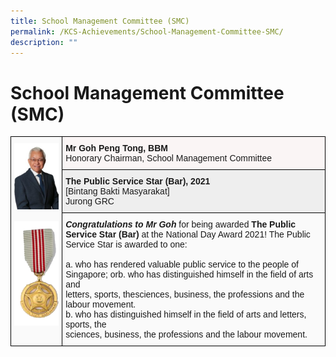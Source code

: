 ```yaml
---
title: School Management Committee (SMC)
permalink: /KCS-Achievements/School-Management-Committee-SMC/
description: ""
---
```



School Management Committee (SMC)
=================================

<style type="text/css">
.tg  {border-collapse:collapse;border-spacing:0;}
.tg td{border-color:black;border-style:solid;border-width:1px;font-family:Arial, sans-serif;font-size:14px;
  overflow:hidden;padding:10px 5px;word-break:normal;}
.tg th{border-color:black;border-style:solid;border-width:1px;font-family:Arial, sans-serif;font-size:14px;
  font-weight:normal;overflow:hidden;padding:10px 5px;word-break:normal;}
.tg .tg-17nh{background-color:#FAFAFA;text-align:left;vertical-align:top}
.tg .tg-w89x{background-color:#FAF5F5;text-align:left;vertical-align:top}
.tg .tg-r5gp{background-color:#EEE;text-align:left;vertical-align:top}
</style>
<table class="tg">
<thead>
  <tr>
    <td class="tg-17nh" rowspan="3"><img src="/images/Goh-Peng-Tong-201x300.jpg" style="width:100%"><br><br><img src="/images/medal-128x300.png" style="width:100%"></td>
    <td class="tg-w89x"><span style="font-weight:bold">Mr Goh Peng Tong, BBM</span><br>Honorary Chairman, School Management Committee</td>
  </tr>
  <tr>
    <td class="tg-r5gp"><span style="font-weight:bold">The Public Service Star (Bar), 2021</span><br>[Bintang Bakti Masyarakat]<br>Jurong GRC</td>
  </tr>
  <tr>
    <td class="tg-17nh"><span style="font-weight:bold;font-style:italic">Congratulations to Mr Goh</span> for being awarded <span style="font-weight:bold">The Public Service Star (Bar) </span>at the National Day Award 2021! The Public Service Star is awarded to one:<br><br>a. who has rendered valuable public service to the people of<br>Singapore; orb. who has distinguished himself in the field of arts and<br>letters, sports, thesciences, business, the professions and the<br>labour movement.<br>b. who has distinguished himself in the field of arts and letters, sports, the<br>sciences, business, the professions and the labour movement.</td>
  </tr>
</thead>
</table>